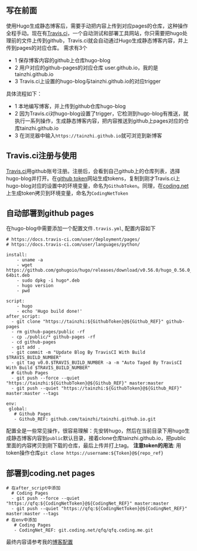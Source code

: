 ## 写在前面
使用Hugo生成静态博客后，需要手动把内容上传到对应pages的仓库，这种操作全程手动。现在有[Travis.ci]( https://www.travis-ci.org/ )，一个自动测试和部署工具网站，你只需要把hugo处理前的文件上传到github，Travis.ci就会自动通过Hugo生成静态博客内容，并上传到pages的对应仓库。
需求有3个

- 1 保存博客内容的github上仓库hugo-blog
- 2 用户对应的github-pages的对应仓库 user.github.io，我的是tainzhi.github.io
- 3 Travis.ci上设置的hugo-blog与tainzhi.github.io的对应trigger

具体流程如下：

- 1 本地编写博客，并上传到github仓库hugo-blog
- 2 因为Travis.ci对hugo-blog设置了trigger，它检测到hugo-blog有推送，就执行一系列操作，生成静态博客内容，把内容推送到github上pages对应的仓库tainzhi.github.io
- 3 在浏览器中输入`https://tainzhi.github.io`就可浏览到新博客

## Travis.ci注册与使用
[Travis.ci]( https://www.travis-ci.org/ )用github账号注册。注册后，会看到自己github上的仓库列表，选择hugo-blog并打开。在[github token](https://github.com/settings/tokens)网站生成tokens，复制到刚才Travis.ci上hugo-blog对应的设置中的环境变量，命名为`GithubToken`。同理，在[coding.net](https://coding.net/user/account/setting/tokens)上生成token拷贝到环境变量，命名为`CodingNetToken`


## 自动部署到github pages
在hugo-blog中需要添加一个配置文件`.travis.yml`, 配置内容如下
```
# https://docs.travis-ci.com/user/deployment/pages/
# https://docs.travis-ci.com/user/languages/python/

install:
    - uname -a
    - wget https://github.com/gohugoio/hugo/releases/download/v0.56.0/hugo_0.56.0_Linux-64bit.deb
    - sudo dpkg -i hugo*.deb
    - hugo version
    - pwd

script:
    - hugo
    - echo 'Hugo build done!'
after_script:
  - git clone "https://tainzhi:${GithubToken}@${Github_REF}" github-pages
  - rm github-pages/public -rf
  - cp ./public/* github-pages -rf
  - cd github-pages
  - git add .
  - git commit -m "Update Blog By TravisCI With Build $TRAVIS_BUILD_NUMBER"
  - git tag v0.0.$TRAVIS_BUILD_NUMBER -a -m "Auto Taged By TravisCI With Build $TRAVIS_BUILD_NUMBER"
  # Github Pages
  - git push --force --quiet "https://tainzhi:${GithubToken}@${Github_REF}" master:master 
  - git push --quiet "https://tainzhi:${GithubToken}@${Github_REF}" master:master --tags

env:
 global:
   # Github Pages
   - Github_REF: github.com/tainzhi/tainzhi.github.io.git
```
配置全是一些常见操作，很容易理解：先安转hugo，然后在当前目录下用hugo生成静态博客内容到`public`默认目录，接着clone仓库tainzhi.github.io，把public里面的内容拷贝到刚下载的仓库，最后上传并打上tag。
**注意token的用法**: 用token操作仓库`git clone https://username:${Token}@${repo_ref}`
## 部署到coding.net pages
```
# 在after_script中添加
  # Coding Pages
  - git push --force --quiet "https://qfq:${CodingNetToken}@${CodingNet_REF}" master:master
  - git push --quiet "https://qfq:${CodingNetToken}@${CodingNet_REF}" master:master --tags
# 在env中添加
   # Coding Pages
   - CodingNet_REF: git.coding.net/qfq/qfq.coding.me.git
```

最终内容请参考我的[博客配置](https://github.com/tainzhi/blog-hugo/blob/master/.travis.yml)
